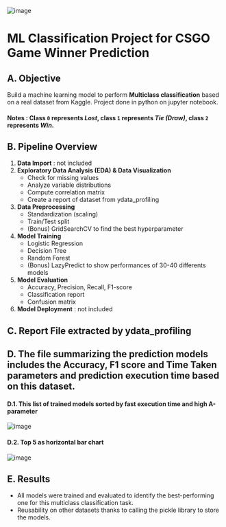 
![image](https://github.com/user-attachments/assets/392f1ae5-83e5-4502-975a-053949bda7c2)




# ML Classification Project for CSGO Game Winner Prediction

## A. Objective
Build a machine learning model to perform **Multiclass classification** based on a real dataset from Kaggle. Project done in python on jupyter notebook.
#### Notes : Class `0` represents *Lost*, class `1` represents *Tie (Draw)*, class `2` represents *Win*.

## B. Pipeline Overview
1. **Data Import** : not included
2. **Exploratory Data Analysis (EDA) & Data Visualization**  
   - Check for missing values  
   - Analyze variable distributions  
   - Compute correlation matrix
   - Create a report of dataset from ydata_profiling
3. **Data Preprocessing**  
   - Standardization (scaling)
   - Train/Test split
   - (Bonus) GridSearchCV to find the best hyperparameter
4. **Model Training** 
   - Logistic Regression  
   - Decision Tree  
   - Random Forest
   - (Bonus) LazyPredict to show performances of 30-40 differents models
5. **Model Evaluation** 
   - Accuracy, Precision, Recall, F1-score  
   - Classification report  
   - Confusion matrix
6. **Model Deployment** : not included

## C. Report File extracted by ydata_profiling

## D. The file summarizing the prediction models includes the Accuracy, F1 score and Time Taken parameters and prediction execution time based on this dataset. 

#### D.1. This list of trained models sorted by fast execution time and high A-parameter

![image](https://github.com/user-attachments/assets/c9f57597-cf36-4983-b4b3-ac684d975bdb)


#### D.2. Top 5 as horizontal bar chart

![image](https://github.com/user-attachments/assets/6fdd69b0-aae6-4fe0-843e-fdc674067ba0)

## E. Results
- All models were trained and evaluated to identify the best-performing one for this multiclass classification task.
- Reusability on other datasets thanks to calling the pickle library to store the models.


